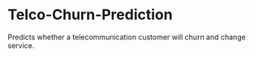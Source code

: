 # Telco-Churn-Prediction
Predicts whether a telecommunication customer will churn and change service.
